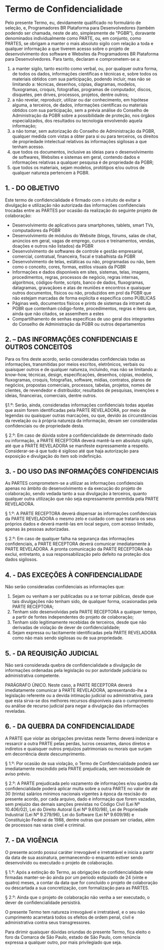 # Termo de Confidencialidade

Pelo presente Termo, eu, devidamente qualificado no formulário de seleção, e, Programadores BR Plataforma para Desenvolvedores (também podendo ser chamada, neste de ato, simplesmente de "PGBR”), doravante denominados individualmente como PARTE, ou, em conjunto, como PARTES, se obrigam a manter o mais absoluto sigilo com relação a toda e qualquer informação a que tiverem acesso sobre o projeto de desenvolvimento dos software e Websites da Programadores BR Plataforma para Desenvolvedores. Para tanto, declaram e  comprometem-se a:

1. a manter sigilo, tanto escrito como verbal, ou, por qualquer outra forma, de todos os dados, informações científicas e técnicas e, sobre todos os materiais obtidos com sua participação, podendo incluir, mas não se limitando a: técnicas, desenhos, cópias, diagramas, modelos, fluxogramas, croquis, fotografias, programas de computador, discos, disquetes, pen drives, processos, projetos, dentre outros;
2. a não revelar, reproduzir, utilizar ou dar conhecimento, em hipótese alguma, a terceiros, de dados, informações científicas ou materiais obtidos com sua participação, sem a prévia análise do Conselho de Administração da PGBR sobre a possibilidade de proteção, nos órgãos especializados, dos resultados ou tecnologia envolvendo aquela informação;
3. a não tomar, sem autorização do Conselho de Administração da PGBR, qualquer medida com vistas a obter para si ou para terceiros, os direitos de propriedade intelectual relativos às informações sigilosas a que tenham acesso.
4. que todos os documentos, inclusive as ideias para o desenvolvimento de softwares, Websites e sistemas em geral, contendo dados e informações relativas a qualquer pesquisa é de propriedade da PGBR;
5. que todos os materiais, sejam modelos, protótipos e/ou outros de qualquer natureza pertencem à PGBR.

## 1. - DO OBJETIVO

Este termo de confidencialidade é firmado com o intuito de evitar a divulgação e utilização não autorizada das informações confidenciais trocadas entre as PARTES por ocasião da realização do seguinte projeto de colaboração:

* Desenvolvimento de aplicativos para smartphones, tablets, smart TVs, computadores da PGBR
* Desenvolvimento de módulos do Website (blogs, fórums, salas de chat, anúncios em geral, vagas de emprego, cursos e treinamentos, vendas, doações e outros não listados) da PGBR
* Desenvolvimento de softwares de controle e gestão empresarial, comercial, contratual, financeira, fiscal e trabalhista da PGBR
* Desenvolvimento de telas, estáticas ou não, programadas ou não, bem como o conceito, cores, formas, estilos visuais da PGBR
* Informações e dados disponíveis em sites, sistemas, telas, imagens, procedimentos, regras, processos de negócio, regras internas, algoritmos, códigos-fonte, scripts, banco de dados, fluxogramas, datagramas, gravaçãoes e atas de reuniões e encontros e quaisquer outros documentos, físicos ou não, produzidos em prol da PGBR que não estejam marcadas de forma explicíta e específica como PÚBLICAS
* Páginas web, documentos físicos e prints de sistemas da intranet da PGBR que contenham código-fonte, procedimentos, regras e itens que, ainda que não citados, se assemlhem a estes
* Compartilhamento de senhas específicas de uso geral dos integrantes do Conselho de Administração da PGBR ou outros departamentos

## 2. – DAS INFORMAÇÕES CONFIDENCIAIS E OUTROS CONCEITOS

Para os fins deste acordo, serão consideradas confidenciais todas as informações, transmitidas por meios escritos, eletrônicos, verbais ou quaisquer outros e de qualquer natureza, incluindo, mas não se limitando a: know-how, técnicas, design, especificações, desenhos, cópias, modelos, fluxogramas, croquis, fotografias, software, mídias, contratos, planos de negócios, propostas comerciais, processos, tabelas, projetos, nomes de clientes, de revendedor e distribuidor, resultados de pesquisas, invenções e ideias, financeiras, comerciais, dentre outros.

§1.º: Serão, ainda, consideradas informações confidenciais todas aquelas que assim forem identificadas pela PARTE REVELADORA, por meio de legendas ou quaisquer outras marcações, ou que, devido às circunstâncias da revelação ou à própria natureza da informação, devam ser consideradas confidenciais ou de propriedade desta.

§ 2.º: Em caso de dúvida sobre a confidencialidade de determinado dado ou informação, a PARTE RECEPTORA deverá mantê-la em absoluto sigilo, até que a PARTE REVELADORA se manifeste expressamente a respeito. Considerar-se-á que tudo é sigiloso até que haja autorização para exposição e divulgação do item sob indefinição.

## 3. - DO USO DAS INFORMAÇÕES CONFIDENCIAIS

As PARTES comprometem-se a utilizar as informações confidenciais apenas no âmbito do desenvolvimento e da execução do projeto de colaboração, sendo vedada tanto a sua divulgação à terceiros, quanto qualquer outra utilização que não seja expressamente permitida pela PARTE REVELADORA.

§ 1.º: A PARTE RECEPTORA deverá dispensar às informações confidenciais da PARTE REVELADORA o mesmo zelo e cuidado com que trataria os seus próprios dados e deverá mantê-las em local seguro, com acesso limitado, apenas às pessoas autorizadas.

§ 2.º: Em caso de qualquer falha na segurança das informações confidenciais, a PARTE RECEPTORA deverá comunicar imediatamente à PARTE REVELADORA. A pronta comunicação da PARTE RECEPTORA não exclui, entretanto, a sua responsabilização pelo defeito na proteção dos dados sigilosos.

## 4. - DAS EXCEÇÕES À CONFIDENCIALIDADE

Não serão consideradas confidenciais as informações que:

1. Sejam ou venham a ser publicadas ou a se tornar públicas, desde que tais divulgações não tenham sido, de qualquer forma, ocasionadas pela PARTE RECEPTORA;
2. Tenham sido desenvolvidas pela PARTE RECEPTORA a qualquer tempo, a partir de fontes independentes do projeto de colaboração;
3. Tenham sido legitimamente recebidas de terceiros, desde que não derivadas de violação de dever de confidencialidade;
4. Sejam expressa ou tacitamente identificadas pela PARTE REVELADORA como não mais sendo sigilosas ou de sua propriedade.

## 5. - DA REQUISIÇÃO JUDICIAL

Não será considerada quebra de confidencialidade a divulgação de informações ordenadas pela legislação ou por autoridade judiciária ou administrativa competente.

PARÁGRAFO ÚNICO. Neste caso, a PARTE RECEPTORA deverá imediatamente comunicar à PARTE REVELADORA, apresentando-lhe a legislação referente ou a devida intimação judicial ou administrativa, para que esta sirva-se dos melhores recursos disponíveis para o cumprimento ou análise de recurso judicial para negar a divulgação das informações reveladas.

## 6. - DA QUEBRA DA CONFIDENCIALIDADE

A PARTE que violar as obrigações previstas neste Termo deverá indenizar e ressarcir a outra PARTE pelas perdas, lucros cessantes, danos diretos e indiretos e quaisquer outros prejuízos patrimoniais ou morais que surjam em decorrência deste descumprimento.

§ 1.º: Por ocasião de sua violação, o Termo de Confidencialidade poderá ser imediatamente rescindido pela PARTE prejudicada, sem necessidade de aviso prévio.

§ 2.º: A PARTE prejudicada pelo vazamento de informações e/ou quebra da confidencialidade poderá aplicar multa sobre a outra PARTE no valor de até 30 (trinta) salários mínimos nacionais vigentes à época da rescisão do presente acordo, por cada arquivo, dado e informação que forem vazadas, sem prejuízo das demais sanções previstas no Código Civil (Lei Nº 10.406/02), Lei do Direito Autoral (Lei Nº 9.610/98), Lei de Propriedade Industrial (Lei Nº 9.279/96), Lei do Software (Lei Nº 9.609/98) e Constituição Federal de 1988, dentre outras que possam ser criadas, além de processos nas varas cível e criminal.

## 7. - DA VIGÊNCIA

O presente acordo possui caráter irrevogável e irretratável e inicia a partir da data de sua assinatura, permanecendo-o enquanto estiver sendo desenvolvido ou executado o projeto de colaboração.

§ 1.º: Após a extinção do Termo, as obrigações de confidencialidade nele firmadas manter-se-ão ainda por um período estipulado de 24 (vinte e quatro) meses, a contar da data que for concluído o projeto de colaboração ou descartada a sua concretização, com formalização para as PARTES.

§ 2.º: Ainda que o projeto de colaboração não venha a ser executado, o dever de confidencialidade persistirá.

O presente Termo tem natureza irrevogável e irretratável, e o seu não cumprimento acarretará todos os efeitos de ordem penal, civil e administrativa contra seus transgressores.

Para dirimir quaisquer dúvidas oriundas do presente Termo, fica eleito o foro da Comarca de São Paulo, estado de São Paulo, com renúncia expressa a qualquer outro, por mais privilegiado que seja.
